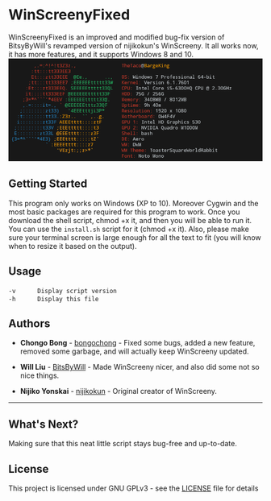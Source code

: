 # WinScreenyFixed
WinScreenyFixed is an improved and modified bug-fix version of BitsyByWill's revamped version of nijikokun's WinScreeny.  It all works now, it has more features, and it supports Windows 8 and 10.
![WinScreenyFixed](winscreeny.png)

## Getting Started
This program only works on Windows (XP to 10).  Moreover Cygwin and the most basic packages are required for this program to work. Once you download the shell script, chmod +x it, and then you will be able to run it. You can use the `install.sh` script for it (chmod +x it).  Also, please make sure your terminal screen is large enough for all the text to fit (you will know when to resize it based on the output).

## Usage
	-v		Display script version
	-h		Display this file

## Authors
* **Chongo Bong** - [bongochong](https://github.com/bongochong) - Fixed some bugs, added a new feature, removed some garbage, and will actually keep WinScreeny updated.

* **Will Liu** - [BitsByWill](https://github.com/BitsByWill) - Made WinScreeny nicer, and also did some not so nice things.

* **Nijiko Yonskai** - [nijikokun](https://github.com/nijikokun) - Original creator of WinScreeny.

---

## What's Next?
Making sure that this neat little script stays bug-free and up-to-date.

## License
This project is licensed under GNU GPLv3 - see the [LICENSE](LICENSE) file for details
